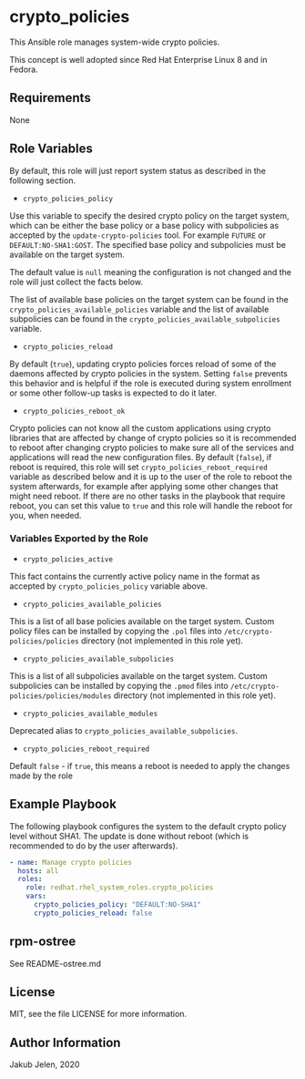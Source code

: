 # crypto_policies


This Ansible role manages system-wide crypto policies.

This concept is well adopted since Red Hat Enterprise Linux 8 and in Fedora.

## Requirements

None

## Role Variables

By default, this role will just report system status as described in the
following section.

* `crypto_policies_policy`

Use this variable to specify the desired crypto policy on the target system,
which can be either the base policy or a base policy with subpolicies
as accepted by the `update-crypto-policies` tool. For example `FUTURE` or
`DEFAULT:NO-SHA1:GOST`. The specified base policy and subpolicies
must be available on the target system.

The default value is `null` meaning the configuration is not changed and
the role will just collect the facts below.

The list of available base policies on the target system can be found in the
`crypto_policies_available_policies` variable and the list of available
subpolicies can be found in the `crypto_policies_available_subpolicies` variable.

* `crypto_policies_reload`

By default (`true`), updating crypto policies forces reload of some of
the daemons affected by crypto policies in the system. Setting `false`
prevents this behavior and is helpful if the role is executed during system
enrollment or some other follow-up tasks is expected to do it later.

* `crypto_policies_reboot_ok`

Crypto policies can not know all the custom applications using crypto
libraries that are affected by change of crypto policies so it is recommended
to reboot after changing crypto policies to make sure all of the services
and applications will read the new configuration files. By default (`false`),
if reboot is required, this role will set `crypto_policies_reboot_required`
variable as described below and it is up to the user of the role to reboot
the system afterwards, for example after applying some other changes that might
need reboot. If there are no other tasks in the playbook that require reboot,
you can set this value to `true` and this role will handle the reboot for you,
when needed.

### Variables Exported by the Role

* `crypto_policies_active`

This fact contains the currently active policy name in the format as accepted
by `crypto_policies_policy` variable above.

* `crypto_policies_available_policies`

This is a list of all base policies available on the target system.
Custom policy files can be installed by copying the `.pol` files into
`/etc/crypto-policies/policies` directory (not implemented in this role yet).

* `crypto_policies_available_subpolicies`

This is a list of all subpolicies available on the target system.
Custom subpolicies can be installed by copying the `.pmod` files into
`/etc/crypto-policies/policies/modules` directory (not implemented in this
role yet).

* `crypto_policies_available_modules`

Deprecated alias to `crypto_policies_available_subpolicies`.

* `crypto_policies_reboot_required`

Default `false` - if `true`, this means a reboot is needed to apply
the changes made by the role

## Example Playbook

The following playbook configures the system to the default crypto policy
level without SHA1. The update is done without reboot (which is recommended
to do by the user afterwards).

```yaml
- name: Manage crypto policies
  hosts: all
  roles:
    role: redhat.rhel_system_roles.crypto_policies
    vars:
      crypto_policies_policy: "DEFAULT:NO-SHA1"
      crypto_policies_reload: false

```

## rpm-ostree

See README-ostree.md

## License

MIT, see the file LICENSE for more information.

## Author Information

Jakub Jelen, 2020
